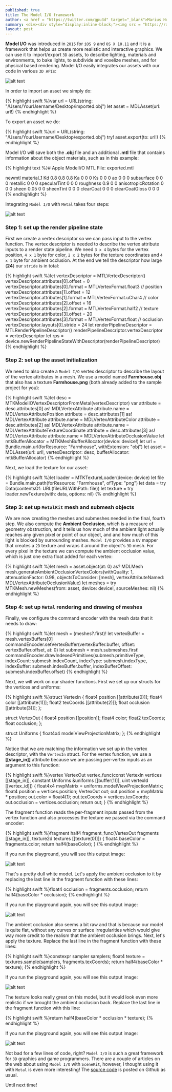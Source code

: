 ```yaml
---
published: true
title: The Model I/O framework
author: <a href = "https://twitter.com/gpu3d" target="_blank">Marius Horga</a>
summary: <div><div style="display:inline-block;"><img src = "https://raw.githubusercontent.com/MetalKit/images/master/modelio.png" alt="Metal" height="150" width="160"></div><div style="display:inline-block; width:75%; padding-left:1.5em; color:grey; vertical-align:middle;">Introducing Model I/O - a framework that helps us create more realistic and interactive graphics. Learning how we can use it to import/export 3D assets, to describe lighting, materials and environments, to bake lights, to subdivide and voxelize meshes, and for physical based rendering.</div></div>
layout: post
---
```

__Model I/O__ was introduced in `2015` for `iOS 9` and `OS X 10.11` and it is a framework that helps us create more realistic and interactive graphics. We can use it to import/export `3D` assets, to describe lighting, materials and environments, to bake lights, to subdivide and voxelize meshes, and for physical based rendering. Model I/O easily integrates our assets with our code in various `3D APIs`:

![alt text](https://github.com/MetalKit/images/raw/master/modelio_1.png "1")

In order to import an asset we simply do:

{% highlight swift %}var url = URL(string: "/Users/YourUsername/Desktop/imported.obj")
let asset = MDLAsset(url: url!)
{% endhighlight %}

To export an asset we do:

{% highlight swift %}url = URL(string: "/Users/YourUsername/Desktop/exported.obj")
try! asset.export(to: url!)
{% endhighlight %}

Model I/O will save both the __.obj__ file and an additional __.mtl__ file that contains information about the object materials, such as in this example:

{% highlight text %}# Apple ModelI/O MTL File: exported.mtl

newmtl material_1
	Kd 0.8 0.8 0.8
	Ka 0 0 0
	Ks 0 0 0
	ao 0 0 0
	subsurface 0 0 0
	metallic 0 0 0
	specularTint 0 0 0
	roughness 0.9 0 0
	anisotropicRotation 0 0 0
	sheen 0.05 0 0
	sheenTint 0 0 0
	clearCoat 0 0 0
	clearCoatGloss 0 0 0
{% endhighlight %}

Integrating `Model I/O` with `Metal` takes four steps:

![alt text](https://github.com/MetalKit/images/raw/master/modelio_2.png "2")

### Step 1: set up the render pipeline state

First we create a vertex descriptor so we can pass input to the vertex function. The vertex descriptor is needed to describe the vertex attribute inputs to a render state pipeline. We need `3 x 4` bytes for the vertex position, `4 x 1` byte for color, `2 x 2` bytes for the texture coordinates and `4 x 1` byte for ambient occlusion. At the end we tell the descriptor how large (__24__) our `stride` is in total:

{% highlight swift %}let vertexDescriptor = MTLVertexDescriptor()
vertexDescriptor.attributes[0].offset = 0
vertexDescriptor.attributes[0].format = MTLVertexFormat.float3 // position
vertexDescriptor.attributes[1].offset = 12
vertexDescriptor.attributes[1].format = MTLVertexFormat.uChar4 // color
vertexDescriptor.attributes[2].offset = 16
vertexDescriptor.attributes[2].format = MTLVertexFormat.half2 // texture
vertexDescriptor.attributes[3].offset = 20
vertexDescriptor.attributes[3].format = MTLVertexFormat.float // occlusion
vertexDescriptor.layouts[0].stride = 24
let renderPipelineDescriptor = MTLRenderPipelineDescriptor()
renderPipelineDescriptor.vertexDescriptor = vertexDescriptor
let rps = device.newRenderPipelineStateWithDescriptor(renderPipelineDescriptor)
{% endhighlight %}

### Step 2: set up the asset initialization

We need to also create a `Model I/O` vertex descriptor to describe the layout of the vertex attributes in a mesh. We use a model named __Farmhouse.obj__ that also has a texture __Farmhouse.png__ (both already added to the sample project for you):

{% highlight swift %}let desc = MTKModelIOVertexDescriptorFromMetal(vertexDescriptor)
var attribute = desc.attributes[0] as! MDLVertexAttribute
attribute.name = MDLVertexAttributePosition
attribute = desc.attributes[1] as! MDLVertexAttribute
attribute.name = MDLVertexAttributeColor
attribute = desc.attributes[2] as! MDLVertexAttribute
attribute.name = MDLVertexAttributeTextureCoordinate
attribute = desc.attributes[3] as! MDLVertexAttribute
attribute.name = MDLVertexAttributeOcclusionValue
let mtkBufferAllocator = MTKMeshBufferAllocator(device: device!)
let url = Bundle.main.url(forResource: "Farmhouse", withExtension: "obj")
let asset = MDLAsset(url: url!, vertexDescriptor: desc, bufferAllocator: mtkBufferAllocator)
{% endhighlight %}

Next, we load the texture for our asset:

{% highlight swift %}let loader = MTKTextureLoader(device: device)
let file = Bundle.main.path(forResource: "Farmhouse", ofType: "png")
let data = try Data(contentsOf: URL(fileURLWithPath: file))
let texture = try loader.newTexture(with: data, options: nil)
{% endhighlight %}

### Step 3: set up `MetalKit` mesh and submesh objects

We are now creating the meshes and submeshes needed in the final, fourth step. We also compute the __Ambient Occlusion__, which is a measure of geometry obstruction, and it tells us how much of the ambient light actually reaches any given pixel or point of our object, and and how much of this light is blocked by surrounding meshes. `Model I/O` provides a `UV` mapper that creates a `2D` texture and wraps it around the object's `3D` mesh. For every pixel in the texture we can compute the ambient occlusion value, which is just one extra float added for each vertex:

{% highlight swift %}let mesh = asset.object(at: 0) as? MDLMesh
mesh.generateAmbientOcclusionVertexColors(withQuality: 1, attenuationFactor: 0.98, objectsToConsider: [mesh], vertexAttributeNamed: MDLVertexAttributeOcclusionValue)
let meshes = try MTKMesh.newMeshes(from: asset, device: device!, sourceMeshes: nil)
{% endhighlight %}

### Step 4: set up `Metal` rendering and drawing of meshes

Finally, we configure the command encoder with the mesh data that it needs to draw:

{% highlight swift %}let mesh = (meshes?.first)!
let vertexBuffer = mesh.vertexBuffers[0]
commandEncoder.setVertexBuffer(vertexBuffer.buffer, offset: vertexBuffer.offset, at: 0)
let submesh = mesh.submeshes.first!
commandEncoder.drawIndexedPrimitives(submesh.primitiveType, indexCount: submesh.indexCount, indexType: submesh.indexType, indexBuffer: submesh.indexBuffer.buffer, indexBufferOffset: submesh.indexBuffer.offset)
{% endhighlight %}

Next, we will work on our shader functions. First we set up our structs for the vertices and uniforms:

{% highlight swift %}struct VertexIn {
    float4 position [[attribute(0)]];
    float4 color [[attribute(1)]];
    float2 texCoords [[attribute(2)]];
    float occlusion [[attribute(3)]];
};

struct VertexOut {
    float4 position [[position]];
    float4 color;
    float2 texCoords;
    float occlusion;
};

struct Uniforms {
    float4x4 modelViewProjectionMatrix;
};
{% endhighlight %}

Notice that we are matching the information we set up in the vertex descriptor, with the `VertexIn` struct.
For the vertex function, we use a __[[stage_in]]__ attribute because we are passing per-vertex inputs as an argument to this function:

{% highlight swift %}vertex VertexOut vertex_func(const VertexIn vertices [[stage_in]],
                             constant Uniforms &uniforms [[buffer(1)]],
                             uint vertexId [[vertex_id]])
{
    float4x4 mvpMatrix = uniforms.modelViewProjectionMatrix;
    float4 position = vertices.position;
    VertexOut out;
    out.position = mvpMatrix * position;
    out.color = float4(1);
    out.texCoords = vertices.texCoords;
    out.occlusion = vertices.occlusion;
    return out;
}
{% endhighlight %}

The fragment function reads the per-fragment inputs passed from the vertex function and also processes the texture we passed via the command encoder: 

{% highlight swift %}fragment half4 fragment_func(VertexOut fragments [[stage_in]],
                             texture2d<float> textures [[texture(0)]])
{
    float4 baseColor = fragments.color;
    return half4(baseColor);
}
{% endhighlight %}

If you run the playground, you will see this output image:

![alt text](https://github.com/MetalKit/images/raw/master/modelio_3.png "3")

That's a pretty dull white model. Let's apply the ambient occlusion to it by replacing the last line in the fragment function with these lines:

{% highlight swift %}float4 occlusion = fragments.occlusion;
return half4(baseColor * occlusion);
{% endhighlight %}

If you run the playground again, you will see this output image:

![alt text](https://github.com/MetalKit/images/raw/master/modelio_4.png "4")

The ambient occlusion also seems a bit raw and that is because our model is quite flat, without any curves or surface irregularities which would give way more credit to the realism that the ambient occlusion brings. Next, let's apply the texture. Replace the last line in the fragment function with these lines: 

{% highlight swift %}constexpr sampler samplers;
float4 texture = textures.sample(samplers, fragments.texCoords);
return half4(baseColor * texture);
{% endhighlight %}    

If you run the playground again, you will see this output image:

![alt text](https://github.com/MetalKit/images/raw/master/modelio_5.png "5")

The texture looks really great on this model, but it would look even more realistic if we brought the ambient occlusion back. Replace the last line in the fragment function with this line: 

{% highlight swift %}return half4(baseColor * occlusion * texture);
{% endhighlight %}

If you run the playground again, you will see this output image:

![alt text](https://github.com/MetalKit/images/raw/master/modelio_6.png "6")

Not bad for a few lines of code, right? `Model I/O` is such a great framework for `3D` graphics and game programmers. There are a couple of articles on the web about using `Model I/O` with `SceneKit`, however, I thought using it with `Metal` is even more interesting! The [source code](https://github.com/MetalKit/modelio) is posted on Github as usual.

Until next time!
